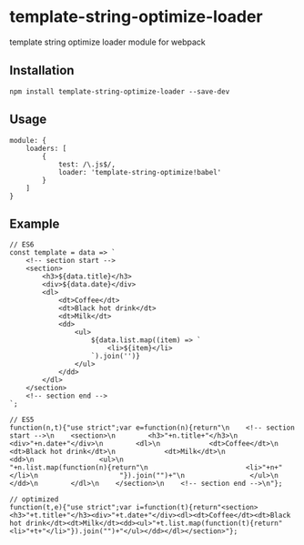 # template-string-optimize-loader
template string optimize loader module for webpack

## Installation

    npm install template-string-optimize-loader --save-dev
    
## Usage

    module: {
        loaders: [
            {
                test: /\.js$/,
                loader: 'template-string-optimize!babel'
            }
        ]
    }

## Example

    // ES6
    const template = data => `
        <!-- section start -->
        <section>
            <h3>${data.title}</h3>
            <div>${data.date}</div>
            <dl>
                <dt>Coffee</dt>
                <dt>Black hot drink</dt>
                <dt>Milk</dt>
                <dd>
                    <ul>
                        ${data.list.map((item) => `
                            <li>${item}</li>
                        `).join('')}
                    </ul>
                </dd>
            </dl>
        </section>
        <!-- section end -->
    `;
    
    // ES5
    function(n,t){"use strict";var e=function(n){return"\n    <!-- section start -->\n    <section>\n        <h3>"+n.title+"</h3>\n        <div>"+n.date+"</div>\n        <dl>\n            <dt>Coffee</dt>\n            <dt>Black hot drink</dt>\n            <dt>Milk</dt>\n            <dd>\n                <ul>\n                    "+n.list.map(function(n){return"\n                        <li>"+n+"</li>\n                    "}).join("")+"\n                </ul>\n            </dd>\n        </dl>\n    </section>\n    <!-- section end -->\n"};
    
    // optimized
    function(t,e){"use strict";var i=function(t){return"<section><h3>"+t.title+"</h3><div>"+t.date+"</div><dl><dt>Coffee</dt><dt>Black hot drink</dt><dt>Milk</dt><dd><ul>"+t.list.map(function(t){return"<li>"+t+"</li>"}).join("")+"</ul></dd></dl></section>"};
    